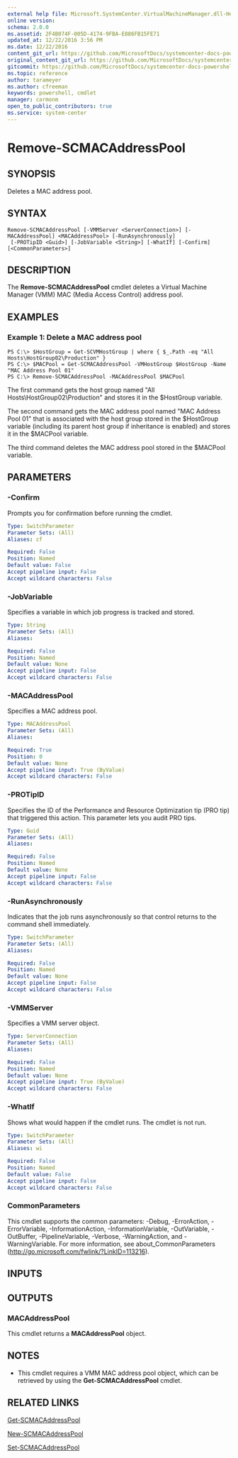 ```yaml
---
external help file: Microsoft.SystemCenter.VirtualMachineManager.dll-Help.xml
online version: 
schema: 2.0.0
ms.assetid: 2F4B074F-005D-4174-9FBA-E886FB15FE71
updated_at: 12/22/2016 3:56 PM
ms.date: 12/22/2016
content_git_url: https://github.com/MicrosoftDocs/systemcenter-docs-powershell/blob/master/systemcenter-cmdlets/SystemCenter2016/VirtualMachineManager/vlatest/Remove-SCMACAddressPool.md
original_content_git_url: https://github.com/MicrosoftDocs/systemcenter-docs-powershell/blob/master/systemcenter-cmdlets/SystemCenter2016/VirtualMachineManager/vlatest/Remove-SCMACAddressPool.md
gitcommit: https://github.com/MicrosoftDocs/systemcenter-docs-powershell/blob/96e5647587661652225fbdd2c797cd4d59d542bc/systemcenter-cmdlets/SystemCenter2016/VirtualMachineManager/vlatest/Remove-SCMACAddressPool.md
ms.topic: reference
author: tarameyer
ms.author: cfreeman
keywords: powershell, cmdlet
manager: carmonm
open_to_public_contributors: true
ms.service: system-center
---
```


# Remove-SCMACAddressPool

## SYNOPSIS
Deletes a MAC address pool.

## SYNTAX

```
Remove-SCMACAddressPool [-VMMServer <ServerConnection>] [-MACAddressPool] <MACAddressPool> [-RunAsynchronously]
 [-PROTipID <Guid>] [-JobVariable <String>] [-WhatIf] [-Confirm] [<CommonParameters>]
```

## DESCRIPTION
The **Remove-SCMACAddressPool** cmdlet deletes a Virtual Machine Manager (VMM) MAC (Media Access Control) address pool.

## EXAMPLES

### Example 1: Delete a MAC address pool
```
PS C:\> $HostGroup = Get-SCVMHostGroup | where { $_.Path -eq "All Hosts\HostGroup02\Production" }
PS C:\> $MACPool = Get-SCMACAddressPool -VMHostGroup $HostGroup -Name "MAC Address Pool 01"
PS C:\> Remove-SCMACAddressPool -MACAddressPool $MACPool
```

The first command gets the host group named "All Hosts\HostGroup02\Production" and stores it in the $HostGroup variable.

The second command gets the MAC address pool named "MAC Address Pool 01" that is associated with the host group stored in the $HostGroup variable (including its parent host group if inheritance is enabled) and stores it in the $MACPool variable.

The third command deletes the MAC address pool stored in the $MACPool variable.

## PARAMETERS

### -Confirm
Prompts you for confirmation before running the cmdlet.

```yaml
Type: SwitchParameter
Parameter Sets: (All)
Aliases: cf

Required: False
Position: Named
Default value: False
Accept pipeline input: False
Accept wildcard characters: False
```

### -JobVariable
Specifies a variable in which job progress is tracked and stored.

```yaml
Type: String
Parameter Sets: (All)
Aliases: 

Required: False
Position: Named
Default value: None
Accept pipeline input: False
Accept wildcard characters: False
```

### -MACAddressPool
Specifies a MAC address pool.

```yaml
Type: MACAddressPool
Parameter Sets: (All)
Aliases: 

Required: True
Position: 0
Default value: None
Accept pipeline input: True (ByValue)
Accept wildcard characters: False
```

### -PROTipID
Specifies the ID of the Performance and Resource Optimization tip (PRO tip) that triggered this action.
This parameter lets you audit PRO tips.

```yaml
Type: Guid
Parameter Sets: (All)
Aliases: 

Required: False
Position: Named
Default value: None
Accept pipeline input: False
Accept wildcard characters: False
```

### -RunAsynchronously
Indicates that the job runs asynchronously so that control returns to the command shell immediately.

```yaml
Type: SwitchParameter
Parameter Sets: (All)
Aliases: 

Required: False
Position: Named
Default value: None
Accept pipeline input: False
Accept wildcard characters: False
```

### -VMMServer
Specifies a VMM server object.

```yaml
Type: ServerConnection
Parameter Sets: (All)
Aliases: 

Required: False
Position: Named
Default value: None
Accept pipeline input: True (ByValue)
Accept wildcard characters: False
```

### -WhatIf
Shows what would happen if the cmdlet runs.
The cmdlet is not run.

```yaml
Type: SwitchParameter
Parameter Sets: (All)
Aliases: wi

Required: False
Position: Named
Default value: False
Accept pipeline input: False
Accept wildcard characters: False
```

### CommonParameters
This cmdlet supports the common parameters: -Debug, -ErrorAction, -ErrorVariable, -InformationAction, -InformationVariable, -OutVariable, -OutBuffer, -PipelineVariable, -Verbose, -WarningAction, and -WarningVariable. For more information, see about_CommonParameters (http://go.microsoft.com/fwlink/?LinkID=113216).

## INPUTS

## OUTPUTS

### MACAddressPool
This cmdlet returns a **MACAddressPool** object.

## NOTES
* This cmdlet requires a VMM MAC address pool object, which can be retrieved by using the **Get-SCMACAddressPool** cmdlet.

## RELATED LINKS

[Get-SCMACAddressPool](xref:SystemCenter2016/VirtualMachineManager/vlatest/Get-SCMACAddressPool.md)

[New-SCMACAddressPool](xref:SystemCenter2016/VirtualMachineManager/vlatest/New-SCMACAddressPool.md)

[Set-SCMACAddressPool](xref:SystemCenter2016/VirtualMachineManager/vlatest/Set-SCMACAddressPool.md)


